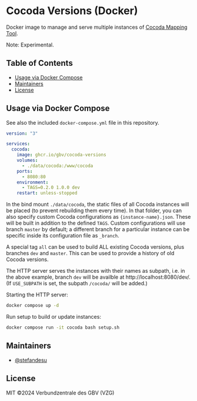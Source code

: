# Cocoda Versions (Docker)

Docker image to manage and serve multiple instances of [Cocoda Mapping Tool](https://github.com/gbv/cocoda).

Note: Experimental.

## Table of Contents
- [Usage via Docker Compose](#usage-via-docker-compose)
- [Maintainers](#maintainers)
- [License](#license)

## Usage via Docker Compose

See also the included `docker-compose.yml` file in this repository.

```yml
version: "3"

services:
  cocoda:
    image: ghcr.io/gbv/cocoda-versions
    volumes:
      - ./data/cocoda:/www/cocoda
    ports:
      - 8080:80
    environment:
      - TAGS=0.2.0 1.0.0 dev
    restart: unless-stopped
```

In the bind mount `./data/cocoda`, the static files of all Cocoda instances will be placed (to prevent rebuilding them every time). In that folder, you can also specify custom Cocoda configurations as `{instance-name}.json`. These will be built in addition to the defined `TAGS`. Custom configurations will use branch `master` by default; a different branch for a particular instance can be specific inside its configuration file as `_branch`.

A special tag `all` can be used to build ALL existing Cocoda versions, plus branches `dev` and `master`. This can be used to provide a history of old Cocoda versions.

The HTTP server serves the instances with their names as subpath, i.e. in the above example, branch `dev` will be availble at http://localhost:8080/dev/. (If `USE_SUBPATH` is set, the subpath `/cocoda/` will be added.)

Starting the HTTP server:

```sh
docker compose up -d
```

Run setup to build or update instances:

```sh
docker compose run -it cocoda bash setup.sh
```

## Maintainers

- [@stefandesu](https://github.com/stefandesu)

## License

MIT ©2024 Verbundzentrale des GBV (VZG)
